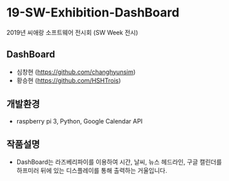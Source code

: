# 19-SW-Exhibition-DashBoard
2019년 씨애랑 소프트웨어 전시회 (SW Week 전시)

## DashBoard
- 심창현 (https://github.com/changhyunsim)
- 황승현 (https://github.com/HSHTrois)
## 개발환경
- raspberry pi 3, Python, Google Calendar API
## 작품설명
- DashBoard는 라즈베리파이를 이용하여 시간, 날씨, 뉴스 헤드라인, 구글 캘린더를 하프미러 뒤에 있는 디스플레이를 통해 출력하는 거울입니다.
